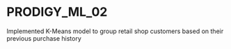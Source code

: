 # PRODIGY_ML_02
Implemented K-Means model to group retail shop customers based on their previous purchase history
